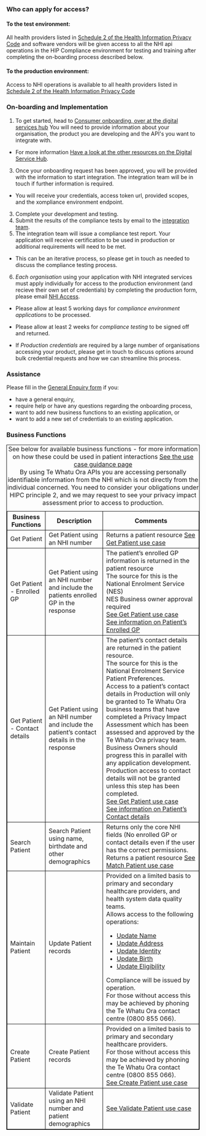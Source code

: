 ### Who can apply for access?

#### To the test environment:
All health providers listed in [Schedule 2 of the Health Information Privacy Code](https://privacy.org.nz/privacy-act-2020/codes-of-practice/hipc2020/) and software vendors will be given access to all the NHI api operations in the HIP Compliance environment for testing and training after completing the on-boarding process described below.


#### To the production environment:
Access to NHI operations is available to all health providers listed in [Schedule 2 of the Health Information Privacy Code](https://privacy.org.nz/privacy-act-2020/codes-of-practice/hipc2020/)


### On-boarding and Implementation

1. To get started, head to [Consumer onboarding, over at the digital services hub](https://www.tewhatuora.govt.nz/health-services-and-programmes/digital-health/digital-services-hub/consumer-onboarding/) You will need to provide information about your organisation, the product you are developing and the API's you want to integrate with.
  * For more information [Have a look at the other resources on the Digital Service Hub](https://www.tewhatuora.govt.nz/health-services-and-programmes/digital-health/digital-services-hub/).
3. Once your onboarding request has been approved, you will be provided with the information to start integration. The integration team will be in touch if further information is required.
  * You will receive your credentials, access token url, provided scopes, and the xompliance environment endpoint.
3. Complete your development and testing.
4. Submit the results of the compliance tests by email to the [integration team](mailto:integration@health.govt.nz).
5. The integration team will issue a compliance test report. Your application will receive certification to be used in production or additional requirements will need to be met.
  * This can be an iterative process, so please get in touch as needed to discuss the compliance testing process.
6. _Each organisation_ using your application with NHI integrated services must apply individually for access to the production environment (and recieve their own set of credentials) by completing the production form, please email [NHI Access](mailto:nhi_access@health.govt.nz).

* Please allow at least 5 working days for _compliance environment applications_ to be processed.

* Please allow at least 2 weeks for _compliance testing_ to be signed off and returned.

* If _Production credentials_ are required by a large number of organisations accessing your product, please get in touch to discuss options around bulk credential requests and how we can streamline this process.


### Assistance

Please fill in the [General Enquiry form](https://mohapis.atlassian.net/servicedesk/customer/portal/3/group/11/create/36) if you:
* have a general enquiry,
* require help or have any questions regarding the onboarding process,
* want to add new business functions to an existing application, or
* want to add a new set of credentials to an existing application.


<h3>Business Functions</h3>
<table>
<style>
table, th, td {
  border: 1px solid black;
  border-collapse: collapse;
}
</style>
<caption>See below for available business functions - for more information on how these could be used in patient interactions <a href="guidance.html">See the use case guidance page</a> <br /> By using Te Whatu Ora APIs you are accessing personally identifiable information from the NHI which is not directly from the individual concerned. You need to consider your obligations under HIPC principle 2, and we may request to see your privacy impact assessment prior to access to production. </caption>
<tr><th>Business Functions</th>
<th>Description</th>
<th>Comments</th></tr>

<tr><td>Get Patient</td>
<td>Get Patient using an NHI number </td>
<td>Returns a patient resource <a href="getPatient.html">See Get Patient use case</a></td></tr>

<tr><td>Get Patient - Enrolled GP</td>
<td>Get Patient using an NHI number and include the patients enrolled GP in the response</td>
<td>The patient’s enrolled GP information is returned in the patient resource <br />
The source for this is the National Enrolment Service (NES) <br />
NES Business owner approval required <br />
 <a href="getPatient.html">See Get Patient use case</a> <br />
 <a href="StructureDefinition-NhiPatient.html#patients-enrolled-general-practice">See information on Patient’s Enrolled GP</a> </td></tr>

<tr><td>Get Patient - Contact details</td>
<td>Get Patient using an NHI number and include the patient’s contact details in the response</td>
<td>The patient’s contact details are returned in the patient resource. <br />
The source for this is the National Enrolment Service Patient Preferences. <br />
Access to a patient’s contact details in Production will only be granted to Te Whatu Ora business teams that have completed a Privacy Impact Assessment which has been assessed and approved by the Te Whatu Ora privacy team.
Business Owners should progress this in parallel with any application development. Production access to contact details will not be granted unless this step has been completed.<br />
 <a href="getPatient.html">See Get Patient use case</a> <br />
 <a href="StructureDefinition-NhiPatient.html#patients-contact-details">See information on Patient’s Contact details</a> </td></tr>

<tr><td>Search Patient</td>
<td>Search Patient using name, birthdate and other demographics</td>
<td>Returns only the core NHI fields (No enrolled GP or contact details even if the user has the correct permissions. <br /> Returns a patient resource <a href="matchPatient.html">See Match Patient use case</a></td></tr>

<tr><td>Maintain Patient</td>
<td>Update Patient records</td>
<td>Provided on a limited basis to primary and secondary healthcare providers, and health system data quality teams. <br /> Allows access to the following operations:
<ul>
 <li> <a href="updateName.html">Update Name</a> </li>
 <li> <a href="updateAddress.html">Update Address</a> </li>
 <li> <a href="updateIdentity.html">Update Identity</a> </li>
 <li> <a href="updateBirth.html">Update Birth</a> </li>
 <li> <a href="updateEligibility.html">Update Eligibility</a> </li>
</ul>
Compliance will be issued by operation. <br />
For those without access this may be achieved by phoning the Te Whatu Ora contact centre (0800 855 066).</td></tr>

<tr><td>Create Patient</td>
<td> Create Patient records </td>
<td>Provided on a limited basis to primary and secondary healthcare providers. <br />
For those without access this may be achieved by phoning the Te Whatu Ora contact centre (0800 855 066). <br />
<a href="createPatient.html">See Create Patient use case</a></td></tr>

<tr><td>Validate  Patient</td>
<td> Validate Patient using an NHI number and patient demographics </td>
<td><a href="validatePatient.html">See Validate Patient use case</a></td></tr>
</table>
